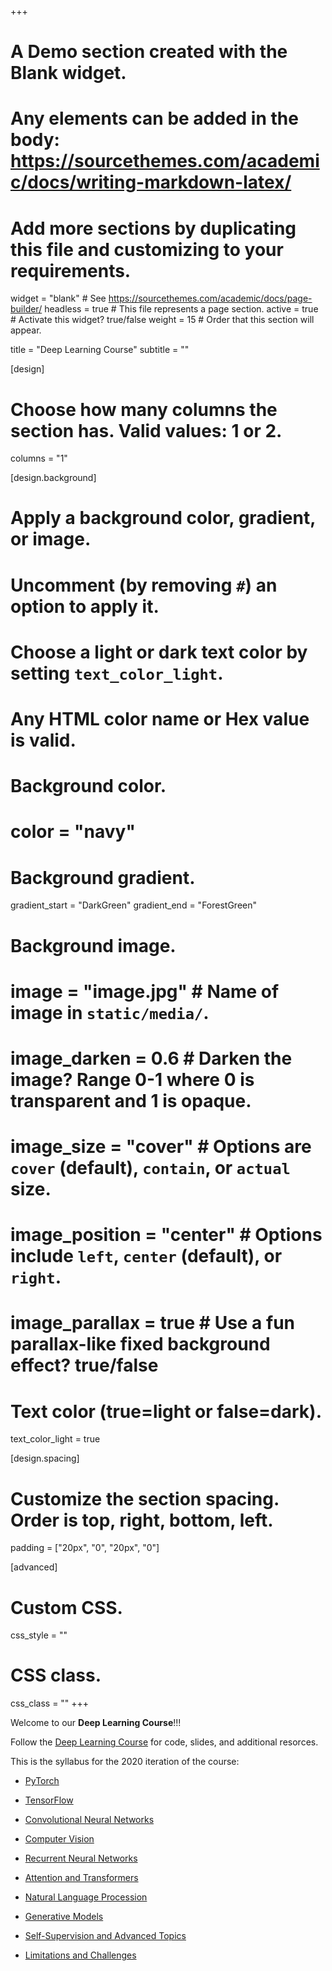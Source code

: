 +++
# A Demo section created with the Blank widget.
# Any elements can be added in the body: https://sourcethemes.com/academic/docs/writing-markdown-latex/
# Add more sections by duplicating this file and customizing to your requirements.

widget = "blank"  # See https://sourcethemes.com/academic/docs/page-builder/
headless = true  # This file represents a page section.
active = true  # Activate this widget? true/false
weight = 15  # Order that this section will appear.

title = "Deep Learning Course"
subtitle = ""

[design]
  # Choose how many columns the section has. Valid values: 1 or 2.
  columns = "1"

[design.background]
  # Apply a background color, gradient, or image.
  #   Uncomment (by removing `#`) an option to apply it.
  #   Choose a light or dark text color by setting `text_color_light`.
  #   Any HTML color name or Hex value is valid.

  # Background color.
  # color = "navy"
  
  # Background gradient.
  gradient_start = "DarkGreen"
  gradient_end = "ForestGreen"
  
  # Background image.
  # image = "image.jpg"  # Name of image in `static/media/`.
  # image_darken = 0.6  # Darken the image? Range 0-1 where 0 is transparent and 1 is opaque.
  # image_size = "cover"  #  Options are `cover` (default), `contain`, or `actual` size.
  # image_position = "center"  # Options include `left`, `center` (default), or `right`.
  # image_parallax = true  # Use a fun parallax-like fixed background effect? true/false
  
  # Text color (true=light or false=dark).
  text_color_light = true

[design.spacing]
  # Customize the section spacing. Order is top, right, bottom, left.
  padding = ["20px", "0", "20px", "0"]

[advanced]
 # Custom CSS. 
 css_style = ""
 
 # CSS class.
 css_class = ""
+++

Welcome to our **Deep Learning Course**!!!

Follow the [Deep Learning Course](courses/deeplearning/) for code, slides, and additional resorces.

This is the syllabus for the 2020 iteration of the course:

- [PyTorch](courses/deeplearning/pytorch)

- [TensorFlow](courses/deeplearning/tensorflow)

- [Convolutional Neural Networks](courses/deeplearning/convolutional_neural_networks)

- [Computer Vision](courses/deeplearning/computer_vision)

- [Recurrent Neural Networks](courses/deeplearning/recurrent_neural_networks)

- [Attention and Transformers](courses/deeplearning/attention_transformers)

- [Natural Language Procession](courses/deeplearning/natural_language_processing)

- [Generative Models](courses/deeplearning/generative_models)

- [Self-Supervision and Advanced Topics](courses/deeplearning/self_supervision_advanced_topics)

- [Limitations and Challenges](courses/deeplearning/limitations_challenges)
